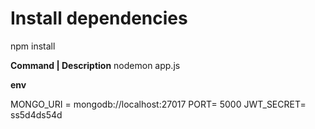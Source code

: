 # Install dependencies
npm install


**Command | Description**
nodemon app.js

**env**

MONGO_URI = mongodb://localhost:27017
PORT= 5000
JWT_SECRET= ss5d4ds54d
